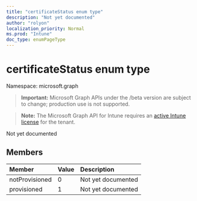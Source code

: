 ```yaml
---
title: "certificateStatus enum type"
description: "Not yet documented"
author: "rolyon"
localization_priority: Normal
ms.prod: "Intune"
doc_type: enumPageType
---
```


# certificateStatus enum type

Namespace: microsoft.graph

> **Important:** Microsoft Graph APIs under the /beta version are subject to change; production use is not supported.

> **Note:** The Microsoft Graph API for Intune requires an [active Intune license](https://go.microsoft.com/fwlink/?linkid=839381) for the tenant.

Not yet documented

## Members
|Member|Value|Description|
|:---|:---|:---|
|notProvisioned|0|Not yet documented|
|provisioned|1|Not yet documented|



